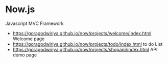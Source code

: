 # Now.js
Javascript MVC Framework

* https://goragodwiriya.github.io/now/projects/welcome/index.html Welcome page
* https://goragodwiriya.github.io/now/projects/todo/index.html to do List
* https://goragodwiriya.github.io/now/projects/shopapi/index.html API demo page
